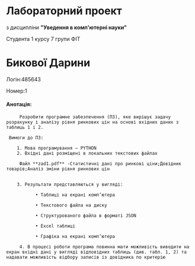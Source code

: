 # Лабораторний проект
з дисципліни **"Уведення в комп'ютерні науки"**

Студента 1 курсу 7 групи ФІТ

# Бикової Дарини

Логін:485643

Номер:1

#### Анотація:

         Розробити програмне забезпечення (ПЗ), яке вирішує задачу розрахунку і аналізу рівня ринкових цін на основі вхідних даних з таблиць 1 і 2.

     Вимоги до ПЗ:

        1. Мова програмування – PYTHON 
        2. Вхідні дані розміщені в локальних текстових файлах 

         Файл **zad1.pdf** -Статистичні дані про ринкові ціни;Довідник товарів;Аналіз зміни рівня ринкових цін


        3. Результати представляються у вигляді:

               • Таблиці на екрані комп’ютера 
 
               • Текстового файла на диску 
 
               • Структурованого файла в форматі JSON 
 
               • Excel таблиці 
 
               • Графіка на екрані комп’ютера
 
         4. В процесі роботи програма повинна мати можливість виводити на екран вхідні дані у вигляді відповідних таблиць (див. табл. 1, 2) та надавати можливість відбору записів із довідника по критерію
